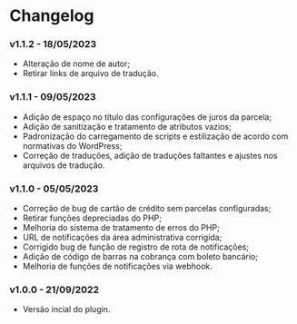 # Changelog

### v1.1.2 - 18/05/2023
* Alteração de nome de autor;
* Retirar links de arquivo de tradução.

### v1.1.1 - 09/05/2023
* Adição de espaço no título das configurações de juros da parcela;
* Adição de sanitização e tratamento de atributos vazios;
* Padronização do carregamento de scripts e estilização de acordo com normativas do WordPress;
* Correção de traduções, adição de traduções faltantes e ajustes nos arquivos de tradução.

### v1.1.0 - 05/05/2023
* Correção de bug de cartão de crédito sem parcelas configuradas;
* Retirar funções depreciadas do PHP;
* Melhoria do sistema de tratamento de erros do PHP;
* URL de notificações da área administrativa corrigida;
* Corrigido bug de função de registro de rota de notificações;
* Adição de código de barras na cobrança com boleto bancário;
* Melhoria de funções de notificações via webhook.
### v1.0.0 - 21/09/2022
- Versão incial do plugin.